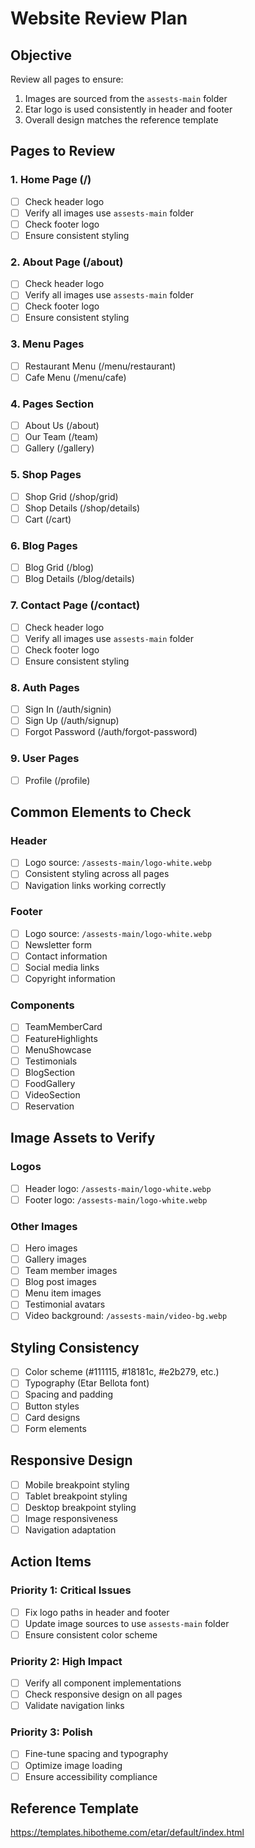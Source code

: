 # Website Review Plan

## Objective
Review all pages to ensure:
1. Images are sourced from the `assests-main` folder
2. Etar logo is used consistently in header and footer
3. Overall design matches the reference template

## Pages to Review

### 1. Home Page (/)
- [ ] Check header logo
- [ ] Verify all images use `assests-main` folder
- [ ] Check footer logo
- [ ] Ensure consistent styling

### 2. About Page (/about)
- [ ] Check header logo
- [ ] Verify all images use `assests-main` folder
- [ ] Check footer logo
- [ ] Ensure consistent styling

### 3. Menu Pages
- [ ] Restaurant Menu (/menu/restaurant)
- [ ] Cafe Menu (/menu/cafe)

### 4. Pages Section
- [ ] About Us (/about)
- [ ] Our Team (/team)
- [ ] Gallery (/gallery)

### 5. Shop Pages
- [ ] Shop Grid (/shop/grid)
- [ ] Shop Details (/shop/details)
- [ ] Cart (/cart)

### 6. Blog Pages
- [ ] Blog Grid (/blog)
- [ ] Blog Details (/blog/details)

### 7. Contact Page (/contact)
- [ ] Check header logo
- [ ] Verify all images use `assests-main` folder
- [ ] Check footer logo
- [ ] Ensure consistent styling

### 8. Auth Pages
- [ ] Sign In (/auth/signin)
- [ ] Sign Up (/auth/signup)
- [ ] Forgot Password (/auth/forgot-password)

### 9. User Pages
- [ ] Profile (/profile)

## Common Elements to Check

### Header
- [ ] Logo source: `/assests-main/logo-white.webp`
- [ ] Consistent styling across all pages
- [ ] Navigation links working correctly

### Footer
- [ ] Logo source: `/assests-main/logo-white.webp`
- [ ] Newsletter form
- [ ] Contact information
- [ ] Social media links
- [ ] Copyright information

### Components
- [ ] TeamMemberCard
- [ ] FeatureHighlights
- [ ] MenuShowcase
- [ ] Testimonials
- [ ] BlogSection
- [ ] FoodGallery
- [ ] VideoSection
- [ ] Reservation

## Image Assets to Verify

### Logos
- [ ] Header logo: `/assests-main/logo-white.webp`
- [ ] Footer logo: `/assests-main/logo-white.webp`

### Other Images
- [ ] Hero images
- [ ] Gallery images
- [ ] Team member images
- [ ] Blog post images
- [ ] Menu item images
- [ ] Testimonial avatars
- [ ] Video background: `/assests-main/video-bg.webp`

## Styling Consistency
- [ ] Color scheme (#111115, #18181c, #e2b279, etc.)
- [ ] Typography (Etar Bellota font)
- [ ] Spacing and padding
- [ ] Button styles
- [ ] Card designs
- [ ] Form elements

## Responsive Design
- [ ] Mobile breakpoint styling
- [ ] Tablet breakpoint styling
- [ ] Desktop breakpoint styling
- [ ] Image responsiveness
- [ ] Navigation adaptation

## Action Items

### Priority 1: Critical Issues
- [ ] Fix logo paths in header and footer
- [ ] Update image sources to use `assests-main` folder
- [ ] Ensure consistent color scheme

### Priority 2: High Impact
- [ ] Verify all component implementations
- [ ] Check responsive design on all pages
- [ ] Validate navigation links

### Priority 3: Polish
- [ ] Fine-tune spacing and typography
- [ ] Optimize image loading
- [ ] Ensure accessibility compliance

## Reference Template
https://templates.hibotheme.com/etar/default/index.html